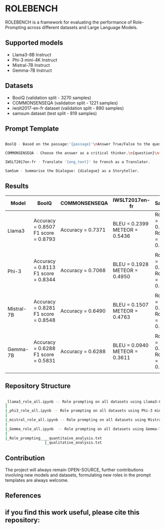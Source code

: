 # ROLEBENCH 

ROLEBENCH is a framework for evaluating the performance of Role-Prompting across different datasets and Large Language Models. 

## Supported models
- Llama3-8B Instruct 
- Phi-3 mini-4K Instruct
- Mistral-7B Instruct
- Gemma-7B Instruct

## Datasets
- BoolQ (validation split - 3270 samples)
- COMMONSENSEQA (validation split - 1221 samples)
- iwslt2017-en-fr dataset (validation split - 890 samples)
- samsum dataset (test split - 819 samples)

## Prompt Template 
```bash

BoolQ - Based on the passage:'{passage}'\nAnswer True/False to the question: '{question}' as an Omniscient person.

COMMONSENSEQA - Choose the answer as a critical thinker.\n{question}\n{opt1}. {text1}\n{opt2}. {text2}\n{opt3}. {text3}\n{opt4}. {text4}\n{opt5}. {text5}

IWSLT2017en-fr - Translate '{eng_text}' to french as a Translator.

SamSum - Summarise the Dialogue: {dialogue} as a Storyteller.
```


## Results
<table>
  <thead>
    <tr>
      <th>Model</th>
      <th>BoolQ</th>
      <th>COMMONSENSEQA</th>
      <th>IWSLT2017en-fr</th>
      <th>SamSum</th>
    </tr>
  </thead>
  <tbody>
    <tr>
      <td rowspan="2">Llama3</td>
      <td>Accuracy = 0.8507<br>F1 score = 0.8793</td>
      <td>Accuracy = 0.7371</td>
      <td>BLEU = 0.2399<br>METEOR = 0.5436</td>
      <td>Rouge1 = 0.1725<br>RougeL = 0.1229</td>
    </tr>
    <tr>
      <td colspan="4"></td>
    </tr>
    <tr>
      <td rowspan="2">Phi-3</td>
      <td>Accuracy = 0.8113<br>F1 score = 0.8344</td>
      <td>Accuracy = 0.7068</td>
      <td>BLEU = 0.1928<br>METEOR = 0.4950</td>
      <td>Rouge1 = 0.1383<br>RougeL = 0.0951</td>
    </tr>
    <tr>
      <td colspan="4"></td>
    </tr>
    <tr>
      <td rowspan="2">Mistral-7B</td>
      <td>Accuracy = 0.8281<br>F1 score = 0.8548</td>
      <td>Accuracy = 0.6490</td>
      <td>BLEU = 0.1507<br>METEOR = 0.4763</td>
      <td>Rouge1 = 0.1359<br>RougeL = 0.0991</td>
    </tr>
    <tr>
      <td colspan="4"></td>
    </tr>
    <tr>
      <td rowspan="2">Gemma-7B</td>
      <td>Accuracy = 0.6288<br>F1 score = 0.5831</td>
      <td>Accuracy = 0.6288</td>
      <td>BLEU = 0.0940<br>METEOR = 0.3611</td>
      <td>Rouge1 = 0.1192<br>RougeL = 0.0793</td>
    </tr>
    <tr>
      <td colspan="4"></td>
    </tr>
  </tbody>
</table>

## Repository Structure
```bash

_llama3_role_all.ipynb -- Role prompting on all datasets using Llama3-8B Instruct model
|
|_phi3_role_all.ipynb -- Role prompting on all datasets using Phi-3 mini-4K Instruct model
|
|_mistral_role_all.ipynb -- Role prompting on all datasets using Mistral-7B Instruct model
|
|_Gemma_role_all.ipynb  -- Role prompting on all datasets using Gemma-7B Instruct model
|
|_Role_prompting____quantitaive_analysis.txt 
                  |_qualitative_analysis.txt 
```

## Contribution 
The project will always remain OPEN-SOURCE, further contributions involving new models and datasets, formulating new roles in the prompt templates are always welcome.

## References
if you find this work useful, please cite this repository:
- 






